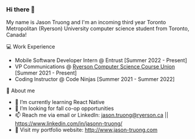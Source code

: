 ### Hi there 👋

My name is Jason Truong and I'm an incoming third year Toronto Metropolitan (Ryerson) University computer science student from Toronto, Canada!

💻 Work Experience
- Mobile Software Developer Intern @ Entrust [Summer 2022 - Present]
- VP Communications @ [Ryerson Computer Science Course Union](https://www.instagram.com/ryersoncscu/) [Summer 2021 - Present]
- Coding Instructor @ Code Ninjas [Summer 2021 - Summer 2022]

👦 About me
- 🌱 I’m currently learning React Native
- 🤔 I’m looking for fall co-op opportunities
- 📫 Reach me via email or LinkedIn: jason.truong@ryerson.ca || https://www.linkedin.com/in/jasonn-truong/
- 💬 Visit my portfolio website: http://www.jason-truong.com
